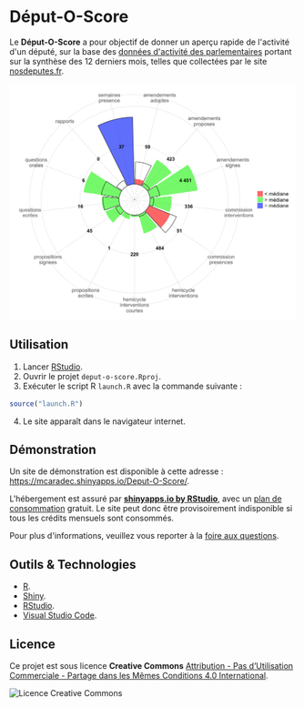 # Déput-O-Score

Le **Déput-O-Score** a pour objectif de donner un aperçu rapide de l'activité d'un député, sur la base des [données d'activité des parlementaires](https://github.com/regardscitoyens/nosdeputes.fr/blob/master/doc/api.md#données-dactivité-des-parlementaires) portant sur la synthèse des 12 derniers mois, telles que collectées par le site [nosdeputes.fr](https://www.nosdeputes.fr/).

![graphique](assets/graph.png)

## Utilisation

1. Lancer [RStudio](https://www.rstudio.com/).
2. Ouvrir le projet `deput-o-score.Rproj`.
3. Exécuter le script R `launch.R` avec la commande suivante :

```R
source("launch.R")
```

4. Le site apparaît dans le navigateur internet.

## Démonstration

Un site de démonstration est disponible à cette adresse : https://mcaradec.shinyapps.io/Deput-O-Score/.

L'hébergement est assuré par **[shinyapps.io by RStudio](https://www.shinyapps.io/)**, avec un [plan de consommation](https://www.shinyapps.io/#_pricing) gratuit. Le site peut donc être provisoirement indisponible si tous les crédits mensuels sont consommés.

Pour plus d'informations, veuillez vous reporter à la [foire aux questions](project/assets/faq.md).

## Outils & Technologies

- [R](https://cran.r-project.org/).
- [Shiny](http://shiny.rstudio.com/).
- [RStudio](https://www.rstudio.com/).
- [Visual Studio Code](https://code.visualstudio.com).

## Licence

Ce projet est sous licence **Creative Commons** [Attribution - Pas d’Utilisation Commerciale - Partage dans les Mêmes Conditions 4.0 International](https://creativecommons.org/licenses/by-nc-sa/4.0/deed.fr).

![Licence Creative Commons](https://i.creativecommons.org/l/by-nc-sa/4.0/88x31.png)
